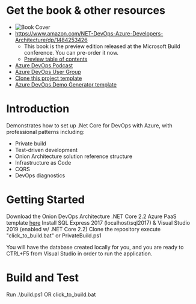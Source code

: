 # Get the book & other resources
* ![Book Cover](https://images-na.ssl-images-amazon.com/images/I/41oudHNH%2BeL._SX348_BO1,204,203,200_.jpg)
* https://www.amazon.com/NET-DevOps-Azure-Developers-Architecture/dp/1484253426
  * This book is the preview edition released at the Microsoft Build conference. You can pre-order it now.
  * [Preview table of contents](https://dev.azure.com/clearmeasurelabs/801ebfd3-bd0a-4c92-8080-1b73805b58d1/_apis/git/repositories/101c3516-9d64-4757-8df5-547a7f4bbb49/Items?path=%2F.NET+DevOps+for+Azure+-+TOC.pdf&versionDescriptor%5BversionOptions%5D=0&versionDescriptor%5BversionType%5D=0&versionDescriptor%5Bversion%5D=master&download=true&resolveLfs=true&%24format=octetStream&api-version=5.0-preview.1)
* [Azure DevOps Podcast](http://www.azuredevops.show)
* [Azure DevOps User Group](https://www.meetup.com/Azure-DevOps-User-Group/)
* [Clone this project template](https://dev.azure.com/clearmeasurelabs/801ebfd3-bd0a-4c92-8080-1b73805b58d1/_apis/git/repositories/b6025e0e-77dc-4b6b-af2b-dc16adeda1c4/Items?path=%2FOnionDevOpsArchitecture-dotnetcore2.2.zip)
* [Azure DevOps Demo Generator template](https://dev.azure.com/clearmeasurelabs/Onion-DevOps-Architecture/_git/ProjectTemplates?path=%2FREADME.md&version=GBmaster)

# Introduction 
Demonstrates how to set up .Net Core for DevOps with Azure, with professional patterns including:
 * Private build
 * Test-driven development
 * Onion Architecture solution reference structure
 * Infrastructure as Code
 * CQRS
 * DevOps diagnostics
# Getting Started
Download the Onion DevOps Architecture .NET Core 2.2 Azure PaaS template [here](https://dev.azure.com/clearmeasurelabs/Onion-DevOps-dotnet-core2-azure-paas/_git/Onion-DevOps-Template-Dotnet-Core2-Azure-PaaS)
Install SQL Express 2017 (localhost\sql2017) & Visual Studio 2019 (enabled w/ .NET Core 2.2)
Clone the repository
execute "click_to_build.bat" or PrivateBuild.ps1

You will have the database created locally for you, and you are ready to CTRL+F5 from Visual Studio in order to run the application.

# Build and Test
Run .\build.ps1 OR click_to_build.bat


<!-- Global site tag (gtag.js) - Google Analytics -->
<script async src="https://www.googletagmanager.com/gtag/js?id=UA-63426635-5"></script>
<script>
  window.dataLayer = window.dataLayer || [];
  function gtag(){dataLayer.push(arguments);}
  gtag('js', new Date());

  gtag('config', 'UA-63426635-5');
</script>
